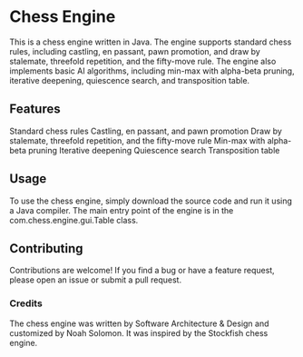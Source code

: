 # Chess Engine
This is a chess engine written in Java. The engine supports standard chess rules, including castling, en passant, pawn promotion, and draw by stalemate, threefold repetition, and the fifty-move rule. The engine also implements basic AI algorithms, including min-max with alpha-beta pruning, iterative deepening, quiescence search, and transposition table.

## Features
Standard chess rules
Castling, en passant, and pawn promotion
Draw by stalemate, threefold repetition, and the fifty-move rule
Min-max with alpha-beta pruning
Iterative deepening
Quiescence search
Transposition table

## Usage
To use the chess engine, simply download the source code and run it using a Java compiler. 
The main entry point of the engine is in the com.chess.engine.gui.Table class.

## Contributing
Contributions are welcome! If you find a bug or have a feature request, please open an issue or submit a pull request.

### Credits
The chess engine was written by Software Architecture & Design and customized by Noah Solomon. It was inspired by the Stockfish chess engine.
